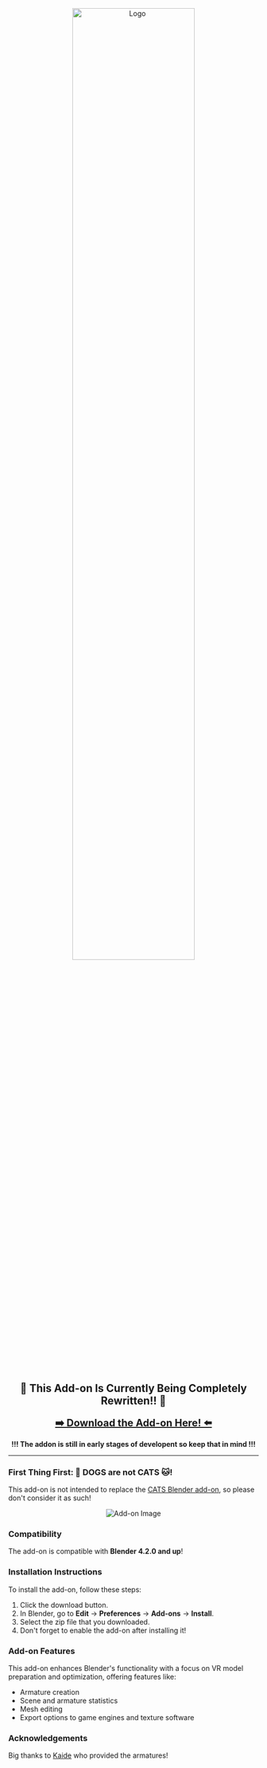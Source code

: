 <div align="center">
<a href="https://www.youtube.com/watch?v=c7vfHJOq0H4"  target="_blank">
  <img src="https://github.com/user-attachments/assets/3ec356ff-f12a-46bf-9e24-c01cbe68e6ec" alt="Logo" width="70%">
</a>
</div>


<div align="center">
  <h2>🚧 This Add-on Is Currently Being Completely Rewritten!! 🚧</h2>
    <a href="https://github.com/Maro-3D/DOGS/archive/refs/heads/main.zip" style="font-size: 20px; font-weight: bold;">➡️ Download the Add-on Here! ⬅️</a>
  <p><strong>!!! The addon is still in early stages of developent so keep that in mind !!!</strong></p>
</div>

---


### First Thing First: 🐶 DOGS  are not CATS 🐱!

This add-on is not intended to replace the [CATS Blender add-on](https://github.com/absolute-quantum/cats-blender-plugin), so please don't consider it as such!


<div align="center">
  <img src="https://github.com/user-attachments/assets/b0a06258-c76a-4aaf-9142-1bc1e9da18c5" alt="Add-on Image">
</div>

### Compatibility

The add-on is compatible with **Blender 4.2.0 and up**!

### Installation Instructions

To install the add-on, follow these steps:

1. Click the download button.
2. In Blender, go to **Edit** -> **Preferences** -> **Add-ons** -> **Install**.
3. Select the zip file that you downloaded.
4. Don't forget to enable the add-on after installing it!



### Add-on Features

This add-on enhances Blender's functionality with a focus on VR model preparation and optimization, offering features like:

- Armature creation
- Scene and armature statistics
- Mesh editing
- Export options to game engines and texture software

### Acknowledgements

Big thanks to [Kaide](https://x.com/Kaideart) who provided the armatures!


